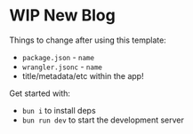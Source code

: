 # WIP New Blog

Things to change after using this template:

- `package.json` - `name`
- `wrangler.jsonc` - `name`
- title/metadata/etc within the app!

Get started with:

- `bun i` to install deps
- `bun run dev` to start the development server
